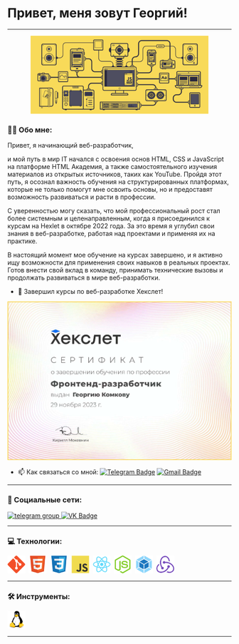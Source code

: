 # Привет, меня зовут Георгий!

---
<p align="center">
 <img width="400" src="/asserts/213910845-af37a709-8995-40d6-be59-724526e3c3d7.gif" alt="js"/>
</p>

### :man_technologist: Обо мне:
Привет, я начинающий веб-разработчик,<p align="center">
</p> и мой путь в мир IT начался с освоения основ HTML, CSS и JavaScript на платформе HTML Академия, а также самостоятельного изучения материалов из открытых источников, таких как YouTube. Пройдя этот путь, я осознал важность обучения на структурированных платформах, которые не только помогут мне освоить основы, но и предоставят возможность развиваться и расти в профессии.

С уверенностью могу сказать, что мой профессиональный рост стал более системным и целенаправленным, когда я присоединился к курсам на Hexlet в октябре 2022 года. За это время я углубил свои знания в веб-разработке, работая над проектами и применяя их на практике.

В настоящий момент мое обучение на курсах завершено, и я активно ищу возможности для применения своих навыков в реальных проектах. Готов внести свой вклад в команду, принимать технические вызовы и продолжать развиваться в мире веб-разработки.




- :seedling: Завершил курсы по веб-разработке Хекслет!

<p align="center">
 <img width="600" src="/asserts/Georgy Komkov JS Ru (1).pdf" alt="certificate"/>
</p>

- :mailbox: Как связаться со мной: [![Telegram Badge](https://img.shields.io/badge/-filimonovalexey-blue?style=flat&logo=Telegram&logoColor=white)](https://t.me/GeorgyKomkov) [![Gmail Badge](https://img.shields.io/badge/-Gmail-red?style=flat&logo=Gmail&logoColor=white)](komkov.georgy@gmail.com)

---

### 🤝 Социальные сети:

  <div id="badges">
    <a href="https://t.me/GeorgyKomkov" target="_blank">
      <img src="https://cdn-icons-png.flaticon.com/512/2111/2111646.png" width="40" height="40" alt="telegram group" />
    </a>
    <a href="https://vk.com/georgykomkov" target="_blank">
      <img src="https://cdn-icons-png.flaticon.com/512/145/145813.png" width="40" height="40" alt="VK Badge"/>
    </a>
  </div>

---
### 💻 Технологии:

<div>
  <img src="https://github.com/devicons/devicon/blob/master/icons/git/git-original.svg" title="git" alt="git" width="40" height="40"/>&nbsp
  <img src="https://github.com/devicons/devicon/blob/master/icons/html5/html5-original.svg" title="html5" alt="html5" width="40" height="40"/>&nbsp
  <img src="https://github.com/devicons/devicon/blob/master/icons/css3/css3-original.svg" title="css" alt="css" width="40" height="40"/>&nbsp
  <img src="https://github.com/devicons/devicon/blob/master/icons/javascript/javascript-original.svg" title="javascript" alt="javascript" width="40" height="40"/>&nbsp
  <img src="https://github.com/devicons/devicon/blob/master/icons/react/react-original.svg" title="reactjs" alt="reactjs" width="40" height="40"/>&nbsp
  <img src="https://github.com/devicons/devicon/blob/master/icons/nodejs/nodejs-original.svg" title="nodejs" alt="nodejs" width="40" height="40"/>&nbsp
  <img src="https://github.com/devicons/devicon/blob/master/icons/webpack/webpack-original.svg" title="webpack" alt="webpack" width="40" height="40"/>&nbsp;
  <img src="https://github.com/devicons/devicon/blob/master/icons/redux/redux-original.svg" title="redux" alt="redux" width="40" height="40"/>&nbsp;
</div>

---

### 🛠 Инструменты:
<div>
  <img src="https://github.com/devicons/devicon/blob/master/icons/linux/linux-original.svg" title="linux" alt="linux" width="40" height="40"/>&nbsp;
</div>

---